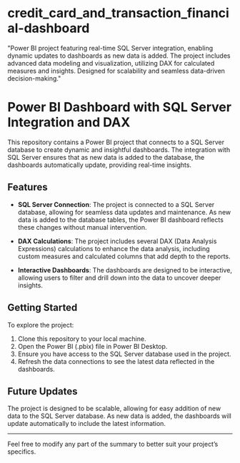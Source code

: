 # credit_card_and_transaction_financial-dashboard
"Power BI project featuring real-time SQL Server integration, enabling dynamic updates to dashboards as new data is added. The project includes advanced data modeling and visualization, utilizing DAX for calculated measures and insights. Designed for scalability and seamless data-driven decision-making."



# Power BI Dashboard with SQL Server Integration and DAX

This repository contains a Power BI project that connects to a SQL Server database to create dynamic and insightful dashboards. The integration with SQL Server ensures that as new data is added to the database, the dashboards automatically update, providing real-time insights.

## Features

- **SQL Server Connection**: The project is connected to a SQL Server database, allowing for seamless data updates and maintenance. As new data is added to the database tables, the Power BI dashboard reflects these changes without manual intervention.
  
- **DAX Calculations**: The project includes several DAX (Data Analysis Expressions) calculations to enhance the data analysis, including custom measures and calculated columns that add depth to the reports.

- **Interactive Dashboards**: The dashboards are designed to be interactive, allowing users to filter and drill down into the data to uncover deeper insights.

## Getting Started

To explore the project:

1. Clone this repository to your local machine.
2. Open the Power BI (.pbix) file in Power BI Desktop.
3. Ensure you have access to the SQL Server database used in the project.
4. Refresh the data connections to see the latest data reflected in the dashboards.

## Future Updates

The project is designed to be scalable, allowing for easy addition of new data to the SQL Server database. As new data is added, the dashboards will update automatically to include the latest information.

---

Feel free to modify any part of the summary to better suit your project’s specifics.
